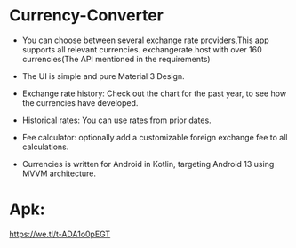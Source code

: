# Currency-Converter

 * You can choose between several exchange rate providers,This app supports all relevant currencies. 
exchangerate.host with over 160 currencies(The API mentioned in the requirements)

* The UI is simple and pure Material 3 Design.

* Exchange rate history: Check out the chart for the past year, to see how the currencies have developed.

* Historical rates: You can use rates from prior dates.
 
* Fee calculator: optionally add a customizable foreign exchange fee to all calculations.

* Currencies is written for Android in Kotlin, targeting Android 13 using MVVM architecture.

# Apk:
https://we.tl/t-ADA1o0pEGT
